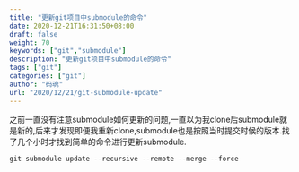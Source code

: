 ```yaml
---
title: "更新git项目中submodule的命令"
date: 2020-12-21T16:31:50+08:00
draft: false
weight: 70
keywords: ["git","submodule"]
description: "更新git项目中submodule的命令"
tags: ["git"]
categories: ["git"]
author: "码魂"
url: "2020/12/21/git-submodule-update"
---
```

之前一直没有注意submodule如何更新的问题,一直以为我clone后submodule就是新的,后来才发现即便我重新clone,submodule也是按照当时提交时候的版本.找了几个小时才找到简单的命令进行更新submodule.
```
git submodule update --recursive --remote --merge --force
```
